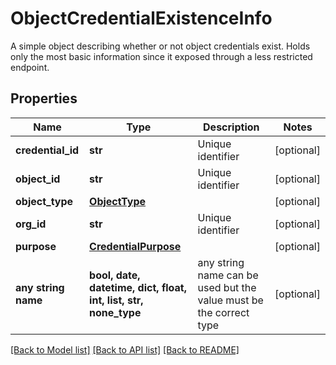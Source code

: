 # ObjectCredentialExistenceInfo

A simple object describing whether or not object credentials exist. Holds only the most basic information since it exposed through a less restricted endpoint. 

## Properties
Name | Type | Description | Notes
------------ | ------------- | ------------- | -------------
**credential_id** | **str** | Unique identifier | [optional] 
**object_id** | **str** | Unique identifier | [optional] 
**object_type** | [**ObjectType**](ObjectType.md) |  | [optional] 
**org_id** | **str** | Unique identifier | [optional] 
**purpose** | [**CredentialPurpose**](CredentialPurpose.md) |  | [optional] 
**any string name** | **bool, date, datetime, dict, float, int, list, str, none_type** | any string name can be used but the value must be the correct type | [optional]

[[Back to Model list]](../README.md#documentation-for-models) [[Back to API list]](../README.md#documentation-for-api-endpoints) [[Back to README]](../README.md)


